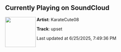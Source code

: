 ## Currently Playing on SoundCloud

[<img align="left" width="100" src="https://i1.sndcdn.com/avatars-z3tVo0fcR1Vu6yez-IORzGQ-t500x500.jpg">](https://soundcloud.com/karatecute08/upset)

**Artist**: KarateCute08 

**Track**: upset

Last updated at 6/25/2025, 7:49:36 PM
